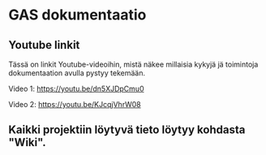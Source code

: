 # GAS dokumentaatio

## Youtube linkit

Tässä on linkit Youtube-videoihin, mistä näkee millaisia kykyjä jä toimintoja dokumentaation avulla pystyy tekemään.

Video 1: https://youtu.be/dn5XJDpCmu0

Video 2: https://youtu.be/KJcqjVhrW08

## Kaikki projektiin löytyvä tieto löytyy kohdasta "Wiki".
